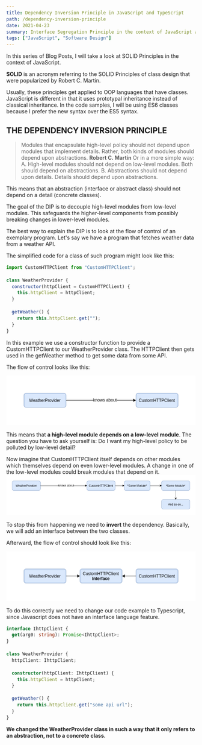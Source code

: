 ```yaml
---
title: Dependency Inversion Principle in JavaScript and TypeScript
path: /dependency-inversion-principle
date: 2021-04-23
summary: Interface Segregation Principle in the context of JavaScript and TypeScript.
tags: ["JavaScript", "Software Design"]
---
```


In this series of Blog Posts, I will take a look at SOLID Principles in the context of JavaScript.

**SOLID** is an acronym referring to the SOLID Principles of class design that were
popularized by Robert C. Martin.

Usually, these principles get applied to OOP languages that have classes. JavaScript is different in that it uses prototypal
inheritance instead of classical inheritance. In the code samples, I will be
using ES6 classes because I prefer the new syntax over the ES5 syntax.

## THE DEPENDENCY INVERSION PRINCIPLE

> Modules that encapsulate high-level policy should not depend upon modules
> that implement details. Rather, both kinds of modules should depend upon
> abstractions.
> **Robert C. Martin**
> Or in a more simple way:
> A. High-level modules should not depend on low-level modules. Both should depend on abstractions.
> B. Abstractions should not depend upon details. Details should depend upon abstractions.

This means that an abstraction (interface or abstract class) should not depend
on a detail (concrete classes).

The goal of the DIP is to decouple high-level modules from low-level modules.
This safeguards the higher-level components from possibly breaking changes in
lower-level modules.

The best way to explain the DIP is to look at the flow of control of an exemplary
program. Let's say we have a program that fetches weather data from a weather API.

The simplified code for a class of such program might look like this:

```javascript
import CustomHTTPClient from "CustomHTTPClient";

class WeatherProvider {
  constructor(httpClient = CustomHTTPClient) {
    this.httpClient = httpClient;
  }

  getWeather() {
    return this.httpClient.get("");
  }
}
```

In this example we use a constructor function to provide a CustomHTTPClient to our
WeatherProvider class. The HTTPClient then gets used in the getWeather method
to get some data from some API.

The flow of control looks like this:

![diagram](./images/flow-of-control-1.png)

This means that **a high-level module depends on a low-level module**. The question
you have to ask yourself is: Do I want my high-level policy to be polluted by
low-level detail?

Now imagine that CustomHTTPClient itself depends on other modules which themselves
depend on even lower-level modules. A change in one of the low-level modules could
break modules that depend on it.
![diagram](./images/flow-of-control-2.png)

To stop this from happening we need to **invert** the dependency. Basically, we will
add an interface between the two classes.

Afterward, the flow of control should look
like this:

![diagram](./images/flow-of-control-3.png)

To do this correctly we need to change our code example to Typescript, since
Javascript does not have an interface language feature.

```typescript
interface IhttpClient {
  get(arg0: string): Promise<IhttpClient>;
}

class WeatherProvider {
  httpClient: IhttpClient;

  constructor(httpClient: IhttpClient) {
    this.httpClient = httpClient;
  }

  getWeather() {
    return this.httpClient.get("some api url");
  }
}
```

**We changed the WeatherProvider class in
such a way that it only refers to an abstraction, not to a concrete class.**
